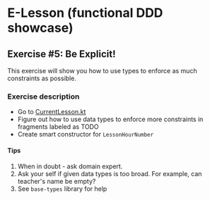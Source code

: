 # E-Lesson (functional DDD showcase)

## Exercise #5: Be Explicit!

This exercise will show you how to use types to enforce as much constraints as possible.

### Exercise description

- Go to [CurrentLesson.kt](src/main/kotlin/com/krzykrucz/elesson/currentlesson/domain/CurrentLesson.kt)
- Figure out how to use data types to enforce more constraints in fragments labeled as TODO
- Create smart constructor for `LessonHourNumber` 

#### Tips
1. When in doubt - ask domain expert.
2. Ask your self if given data types is too broad. For example, can teacher's name be empty?
3. See `base-types` library for help
